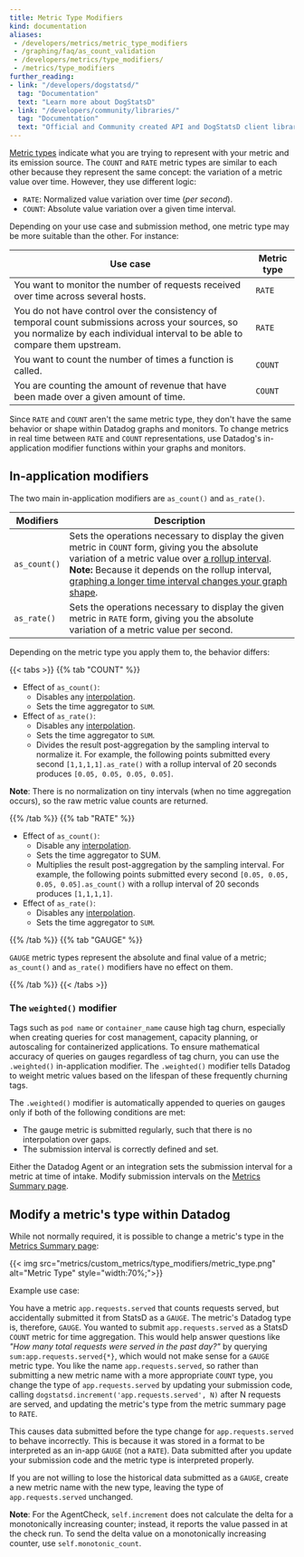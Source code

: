 ```yaml
---
title: Metric Type Modifiers
kind: documentation
aliases:
 - /developers/metrics/metric_type_modifiers
 - /graphing/faq/as_count_validation
 - /developers/metrics/type_modifiers/
 - /metrics/type_modifiers
further_reading:
- link: "/developers/dogstatsd/"
  tag: "Documentation"
  text: "Learn more about DogStatsD"
- link: "/developers/community/libraries/"
  tag: "Documentation"
  text: "Official and Community created API and DogStatsD client libraries"
---
```


[Metric types][1] indicate what you are trying to represent with your metric and its emission source. The `COUNT` and `RATE` metric types are similar to each other because they represent the same concept: the variation of a metric value over time. However, they use different logic:

* `RATE`: Normalized value variation over time (_per second_).
* `COUNT`: Absolute value variation over a given time interval.

Depending on your use case and submission method, one metric type may be more suitable than the other. For instance:

| Use case                                                                                                                                                                          | Metric type |
|-----------------------------------------------------------------------------------------------------------------------------------------------------------------------------------|-------------|
| You want to monitor the number of requests received over time across several hosts.                                                                                               | `RATE`      |
| You do not have control over the consistency of temporal count submissions across your sources, so you normalize by each individual interval to be able to compare them upstream. | `RATE`      |
| You want to count the number of times a function is called.                                                                                                                       | `COUNT`     |
| You are counting the amount of revenue that have been made over a given amount of time.                                                                                           | `COUNT`     |

Since `RATE` and `COUNT` aren't the same metric type, they don't have the same behavior or shape within Datadog graphs and monitors. To change metrics in real time between `RATE` and `COUNT` representations, use Datadog's in-application modifier functions within your graphs and monitors.

## In-application modifiers

The two main in-application modifiers are `as_count()` and `as_rate()`.

| Modifiers    | Description                                                                                                                                                                                                                                                                   |
|--------------|-------------------------------------------------------------------------------------------------------------------------------------------------------------------------------------------------------------------------------------------------------------------------------|
| `as_count()` | Sets the operations necessary to display the given metric in `COUNT` form, giving you the absolute variation of a metric value over [a rollup interval][2]. **Note:** Because it depends on the rollup interval, [graphing a longer time interval changes your graph shape][3]. |
| `as_rate()`  | Sets the operations necessary to display the given metric in `RATE` form, giving you the absolute variation of a metric value per second.                                                                                                                                     |

Depending on the metric type you apply them to, the behavior differs:

{{< tabs >}}
{{% tab "COUNT" %}}

* Effect of `as_count()`:
  * Disables any [interpolation][1].
  * Sets the time aggregator to `SUM`.
* Effect of `as_rate()`:
  * Disables any [interpolation][1].
  * Sets the time aggregator to `SUM`.
  * Divides the result post-aggregation by the sampling interval to normalize it. For example, the following points submitted every second `[1,1,1,1].as_rate()` with a rollup interval of 20 seconds produces `[0.05, 0.05, 0.05, 0.05]`.

**Note**: There is no normalization on tiny intervals (when no time aggregation occurs), so the raw metric value counts are returned.

[1]: /metrics/guide/interpolation-the-fill-modifier-explained/
{{% /tab %}}
{{% tab "RATE" %}}

* Effect of `as_count()`:
  * Disable any [interpolation][1].
  * Sets the time aggregator to SUM.
  * Multiplies the result post-aggregation by the sampling interval. For example, the following points submitted every second `[0.05, 0.05, 0.05, 0.05].as_count()` with a rollup interval of 20 seconds produces `[1,1,1,1]`.
* Effect of `as_rate()`:
  * Disables any [interpolation][1].
  * Sets the time aggregator to `SUM`.

[1]: /metrics/guide/interpolation-the-fill-modifier-explained/
{{% /tab %}}
{{% tab "GAUGE" %}}

`GAUGE` metric types represent the absolute and final value of a metric; `as_count()` and `as_rate()` modifiers have no effect on them.

{{% /tab %}}
{{< /tabs >}}

### The `weighted()` modifier

Tags such as `pod name` or `container_name` cause high tag churn, especially when creating queries for cost management, capacity planning, or autoscaling for containerized applications. To ensure mathematical accuracy of queries on gauges regardless of tag churn, you can use the `.weighted()` in-application modifier. The `.weighted()` modifier tells Datadog to weight metric values based on the lifespan of these frequently churning tags. 

The `.weighted()` modifier is automatically appended to queries on gauges only if both of the following conditions are met:

- The gauge metric is submitted regularly, such that there is no interpolation over gaps.
- The submission interval is correctly defined and set. 

Either the Datadog Agent or an integration sets the submission interval for a metric at time of intake. Modify submission intervals on the [Metrics Summary page][4].

## Modify a metric's type within Datadog

While not normally required, it is possible to change a metric's type in the [Metrics Summary page][4]:

{{< img src="metrics/custom_metrics/type_modifiers/metric_type.png" alt="Metric Type" style="width:70%;">}}

Example use case:

You have a metric `app.requests.served` that counts requests served, but accidentally submitted it from StatsD as a `GAUGE`. The metric's Datadog type is, therefore, `GAUGE`. You wanted to submit `app.requests.served` as a StatsD `COUNT` metric for time aggregation. This would help answer questions like _"How many total requests were served in the past day?"_ by querying `sum:app.requests.served{*}`, which would not make sense for a `GAUGE` metric type. You like the name `app.requests.served`, so rather than submitting a new metric name with a more appropriate `COUNT` type, you change the type of `app.requests.served` by updating your submission code, calling `dogstatsd.increment('app.requests.served', N)` after N requests are served, and updating the metric's type from the metric summary page to `RATE`.

This causes data submitted before the type change for `app.requests.served` to behave incorrectly. This is because it was stored in a format to be interpreted as an in-app `GAUGE` (not a `RATE`). Data submitted after you update your submission code and the metric type is interpreted properly.

If you are not willing to lose the historical data submitted as a `GAUGE`, create a new metric name with the new type, leaving the type of `app.requests.served` unchanged.

**Note**: For the AgentCheck, `self.increment` does not calculate the delta for a monotonically increasing counter; instead, it reports the value passed in at the check run. To send the delta value on a monotonically increasing counter, use `self.monotonic_count`.

[1]: /metrics/types/
[2]: /metrics/introduction/#time-aggregation
[3]: /dashboards/faq/why-does-zooming-out-a-timeframe-also-smooth-out-my-graphs/
[4]: https://app.datadoghq.com/metric/summary

